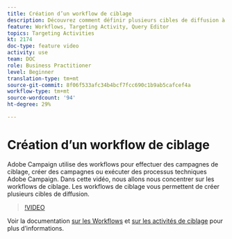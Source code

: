 ```yaml
---
title: Création d’un workflow de ciblage
description: Découvrez comment définir plusieurs cibles de diffusion à l’aide d’un workflows de ciblage.
feature: Workflows, Targeting Activity, Query Editor
topics: Targeting Activities
kt: 2174
doc-type: feature video
activity: use
team: DOC
role: Business Practitioner
level: Beginner
translation-type: tm+mt
source-git-commit: 8f06f533afc34b4bcf7fcc690c1b9ab5cafcef4a
workflow-type: tm+mt
source-wordcount: '94'
ht-degree: 29%

---
```



# Création d’un workflow de ciblage

Adobe Campaign utilise des workflows pour effectuer des campagnes de ciblage, créer des campagnes ou exécuter des processus techniques Adobe Campaign. Dans cette vidéo, nous allons nous concentrer sur les workflows de ciblage. Les workflows de ciblage vous permettent de créer plusieurs cibles de diffusion.

>[!VIDEO](https://video.tv.adobe.com/v/25605?quality=12)

Voir la documentation [sur les Workflows](https://docs.adobe.com/content/help/fr-FR/campaign-classic/using/automating-with-workflows/introduction/about-workflows.html)
et [sur les activités de ciblage](https://docs.adobe.com/content/help/fr-FR/campaign-classic/using/automating-with-workflows/targeting-activities/about-targeting-activities.html) pour plus d’informations.

